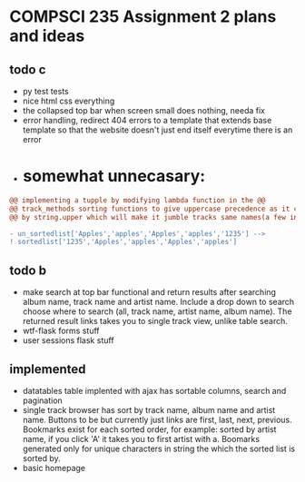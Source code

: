 # COMPSCI 235 Assignment 2 plans and ideas


## todo c
* py test tests
* nice html css everything
* the collapsed top bar when screen small does nothing, needa fix
* error handling, redirect 404 errors to a template that extends base template so that the website doesn't just end itself everytime there is an error
* <h1>somewhat unnecasary:</h1>
```diff 
@@ implementing a tupple by modifying lambda function in the @@
@@ track_methods sorting functions to give uppercase precedence as it currently sorts @@
@@ by string.upper which will make it jumble tracks same names(a few in data set) example: @@

- un_sortedlist['Apples','apples','Apples','apples','1235'] --> 
! sortedlist['1235','Apples','apples','Apples','apples'] 
```

## todo b
* make search at top bar functional and return results after searching album name, track name and artist name. Include a drop down to search choose where to search (all, track name, artist name, album name). The returned result links takes you to single track view, unlike table search.
* wtf-flask forms stuff
* user sessions flask stuff

## implemented
* datatables table implented with ajax has sortable columns, search and pagination 
* single track browser has sort by track name, album name and artist name. Buttons to be but currently just links are first, last, next, previous. Bookmarks exist for each sorted order, for example: sorted by artist name, if you click 'A' it takes you to first artist with a. Boomarks generated only for unique characters in string the which the sorted list is sorted by.
* basic homepage
